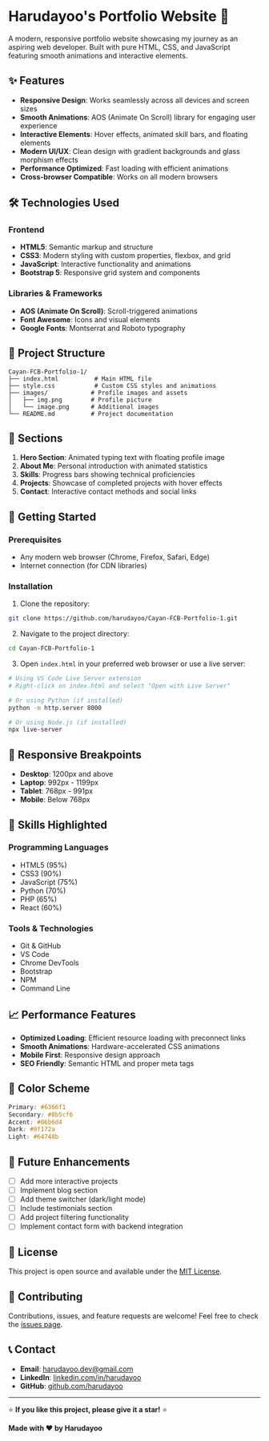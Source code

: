 # Harudayoo's Portfolio Website 🚀

A modern, responsive portfolio website showcasing my journey as an aspiring web developer. Built with pure HTML, CSS, and JavaScript featuring smooth animations and interactive elements.

## ✨ Features

- **Responsive Design**: Works seamlessly across all devices and screen sizes
- **Smooth Animations**: AOS (Animate On Scroll) library for engaging user experience
- **Interactive Elements**: Hover effects, animated skill bars, and floating elements
- **Modern UI/UX**: Clean design with gradient backgrounds and glass morphism effects
- **Performance Optimized**: Fast loading with efficient animations
- **Cross-browser Compatible**: Works on all modern browsers

## 🛠 Technologies Used

### Frontend
- **HTML5**: Semantic markup and structure
- **CSS3**: Modern styling with custom properties, flexbox, and grid
- **JavaScript**: Interactive functionality and animations
- **Bootstrap 5**: Responsive grid system and components

### Libraries & Frameworks
- **AOS (Animate On Scroll)**: Scroll-triggered animations
- **Font Awesome**: Icons and visual elements
- **Google Fonts**: Montserrat and Roboto typography

## 📁 Project Structure

```
Cayan-FCB-Portfolio-1/
├── index.html          # Main HTML file
├── style.css           # Custom CSS styles and animations
├── images/            # Profile images and assets
│   ├── img.png        # Profile picture
│   └── image.png      # Additional images
└── README.md          # Project documentation
```

## 🎨 Sections

1. **Hero Section**: Animated typing text with floating profile image
2. **About Me**: Personal introduction with animated statistics
3. **Skills**: Progress bars showing technical proficiencies
4. **Projects**: Showcase of completed projects with hover effects
5. **Contact**: Interactive contact methods and social links

## 🚀 Getting Started

### Prerequisites
- Any modern web browser (Chrome, Firefox, Safari, Edge)
- Internet connection (for CDN libraries)

### Installation

1. Clone the repository:
```bash
git clone https://github.com/harudayoo/Cayan-FCB-Portfolio-1.git
```

2. Navigate to the project directory:
```bash
cd Cayan-FCB-Portfolio-1
```

3. Open `index.html` in your preferred web browser or use a live server:
```bash
# Using VS Code Live Server extension
# Right-click on index.html and select "Open with Live Server"

# Or using Python (if installed)
python -m http.server 8000

# Or using Node.js (if installed)
npx live-server
```

## 📱 Responsive Breakpoints

- **Desktop**: 1200px and above
- **Laptop**: 992px - 1199px
- **Tablet**: 768px - 991px
- **Mobile**: Below 768px

## 🎯 Skills Highlighted

### Programming Languages
- HTML5 (95%)
- CSS3 (90%)
- JavaScript (75%)
- Python (70%)
- PHP (65%)
- React (60%)

### Tools & Technologies
- Git & GitHub
- VS Code
- Chrome DevTools
- Bootstrap
- NPM
- Command Line

## 📈 Performance Features

- **Optimized Loading**: Efficient resource loading with preconnect links
- **Smooth Animations**: Hardware-accelerated CSS animations
- **Mobile First**: Responsive design approach
- **SEO Friendly**: Semantic HTML and proper meta tags

## 🎨 Color Scheme

```css
Primary: #6366f1
Secondary: #8b5cf6
Accent: #06b6d4
Dark: #0f172a
Light: #64748b
```

## 🌟 Future Enhancements

- [ ] Add more interactive projects
- [ ] Implement blog section
- [ ] Add theme switcher (dark/light mode)
- [ ] Include testimonials section
- [ ] Add project filtering functionality
- [ ] Implement contact form with backend integration

## 📄 License

This project is open source and available under the [MIT License](LICENSE).

## 🤝 Contributing

Contributions, issues, and feature requests are welcome! Feel free to check the [issues page](../../issues).

## 📞 Contact

- **Email**: harudayoo.dev@gmail.com
- **LinkedIn**: [linkedin.com/in/harudayoo](https://linkedin.com/in/harudayoo)
- **GitHub**: [github.com/harudayoo](https://github.com/harudayoo)

---

⭐ **If you like this project, please give it a star!** ⭐

**Made with ❤️ by Harudayoo**
